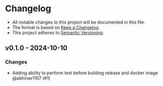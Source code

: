 # Changelog

- All notable changes to this project will be documented in this file.
- The format is based on [Keep a Changelog](https://keepachangelog.com/en/1.0.0/).
- This project adheres to [Semantic Versioning](https://semver.org/spec/v2.0.0.html).

<!-- New Release notes will be placed here automatically -->
## v0.1.0 - 2024-10-10

### Changes

- Adding ability to perform test before building release and docker image @abhinav1107 (#1)
